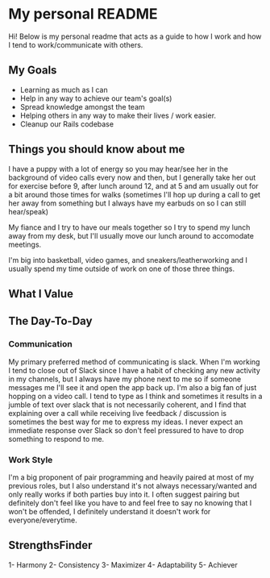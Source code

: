 # My personal README
Hi! Below is my personal readme that acts as a guide to how I work and how I tend to work/communicate with others.

## My Goals
- Learning as much as I can
- Help in any way to achieve our team's goal(s)
- Spread knowledge amongst the team
- Helping others in any way to make their lives / work easier.
- Cleanup our Rails codebase

## Things you should know about me
I have a puppy with a lot of energy so you may hear/see her in the background of video calls every now and then, but I generally take her out for exercise before 9, after lunch around 12, and at 5 and am usually out for a bit around those times for walks (sometimes I'll hop up during a call to get her away from something but I always have my earbuds on so I can still hear/speak)

My fiance and I try to have our meals together so I try to spend my lunch away from my desk, but I'll usually move our lunch around to accomodate meetings.

I'm big into basketball, video games, and sneakers/leatherworking and I usually spend my time outside of work on one of those three things.

## What I Value


## The Day-To-Day
### Communication
My primary preferred method of communicating is slack. When I'm working I tend to close out of Slack since I have a habit of checking any new activity in my channels, but I always have my phone next to me so if someone messages me I'll see it and open the app back up. I'm also a big fan of just hopping on a video call. I tend to type as I think and sometimes it results in a jumble of text over slack that is not necessarily coherent, and I find that explaining over a call while receiving live feedback / discussion is sometimes the best way for me to express my ideas. I never expect an immediate response over Slack so don't feel pressured to have to drop something to respond to me.

### Work Style
I'm a big proponent of pair programming and heavily paired at most of my previous roles, but I also understand it's not always necessary/wanted and only really works if both parties buy into it. I often suggest pairing but definitely don't feel like you have to and feel free to say no knowing that I won't be offended, I definitely understand it doesn't work for everyone/everytime.

## StrengthsFinder
1- Harmony
2- Consistency
3- Maximizer
4- Adaptability
5- Achiever
